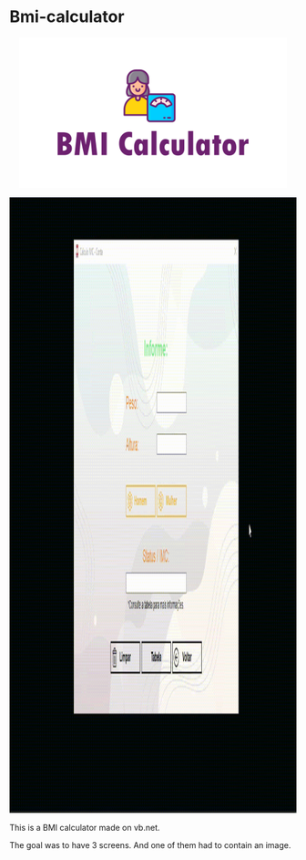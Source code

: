 # Bmi-calculator

<p align="center">
  <img width="470" src="assets/to_readme/splashtogithub.png"
</p>

<p align="center">
  <img width="1920" height="1080" src="assets/to_readme/imc_git_1.gif"
</p>

  
This is a BMI calculator made on vb.net.

The goal was to have 3 screens. And one of them had to contain an image.
